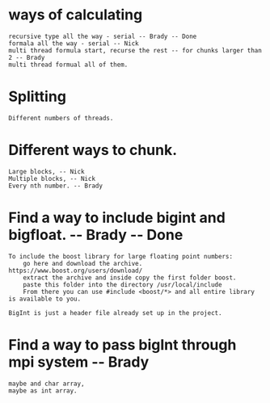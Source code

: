 
# ways of calculating
	recursive type all the way - serial -- Brady -- Done
	formala all the way - serial -- Nick
	multi thread formula start, recurse the rest -- for chunks larger than 2 -- Brady
	multi thread formual all of them.

# Splitting
	Different numbers of threads.

# Different ways to chunk.
	Large blocks, -- Nick
	Multiple blocks, -- Nick
	Every nth number. -- Brady

# Find a way to include bigint and bigfloat. -- Brady -- Done

	To include the boost library for large floating point numbers:
		go here and download the archive. https://www.boost.org/users/download/
		extract the archive and inside copy the first folder boost.
		paste this folder into the directory /usr/local/include
		From there you can use #include <boost/*> and all entire library is available to you.

	BigInt is just a header file already set up in the project.



# Find a way to pass bigInt through mpi system -- Brady
	maybe and char array, 
	maybe as int array.
